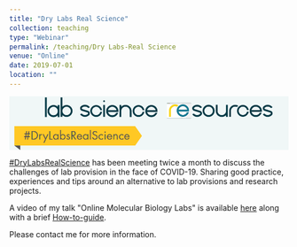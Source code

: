 ```yaml
---
title: "Dry Labs Real Science"
collection: teaching
type: "Webinar"
permalink: /teaching/Dry Labs-Real Science
venue: "Online"
date: 2019-07-01
location: ""
---
```


<img src='/images/lab science.png' align="top">  

[#DryLabsRealScience](https://lecturemotely.com) has been meeting twice a month to discuss the challenges of lab provision in the face of COVID-19. 
Sharing good practice, experiences and tips around an alternative to lab provisions and research projects.

A video of my talk "Online Molecular Biology Labs" is available [here](https://www.youtube.com/watch?v=6qFndsBn3hY&feature=youtu.be) along with a brief [How-to-guide](Philip-Leftwich.github.io/files/How_to_use_Benchling.pdf).

Please contact me for more information. 
